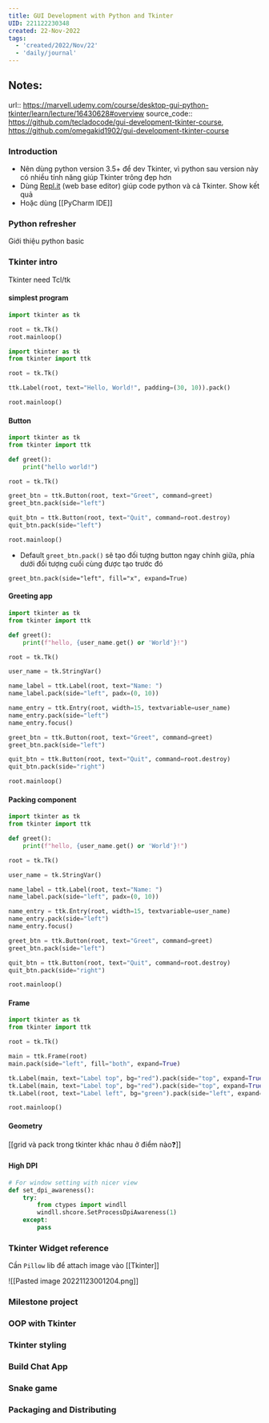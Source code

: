 ```yaml
---
title: GUI Development with Python and Tkinter
UID: 221122230348
created: 22-Nov-2022
tags:
  - 'created/2022/Nov/22'
  - 'daily/journal'
---
```

## Notes:
url:: https://marvell.udemy.com/course/desktop-gui-python-tkinter/learn/lecture/16430628#overview
source_code:: https://github.com/tecladocode/gui-development-tkinter-course, 
https://github.com/omegakid1902/gui-development-tkinter-course

### Introduction
- Nên dùng python version 3.5+ để dev Tkinter, vì python sau version này có nhiều tính năng giúp Tkinter trông đẹp hơn
-  Dùng [Repl.it](https://repl.it) (web base editor) giúp code python và cả Tkinter. Show kết quả
- Hoặc dùng [[PyCharm IDE]]

### Python refresher
Giới thiệu python basic

### Tkinter intro
Tkinter need Tcl/tk

#### simplest program
```python
import tkinter as tk

root = tk.Tk()
root.mainloop()
```

```python
import tkinter as tk
from tkinter import ttk

root = tk.Tk()

ttk.Label(root, text="Hello, World!", padding=(30, 10)).pack()

root.mainloop()
```
#### Button
```python
import tkinter as tk
from tkinter import ttk

def greet():
	print("hello world!")

root = tk.Tk()

greet_btn = ttk.Button(root, text="Greet", command=greet)
greet_btn.pack(side="left")

quit_btn = ttk.Button(root, text="Quit", command=root.destroy)
quit_btn.pack(side="left")

root.mainloop()
```

- Default `greet_btn.pack()` sẽ tạo đối tượng button ngay chính giữa, phía dưới đối tượng cuối cùng được tạo trước đó

`greet_btn.pack(side="left", fill="x", expand=True)`

#### Greeting app
```python
import tkinter as tk
from tkinter import ttk

def greet():
	print(f"hello, {user_name.get() or 'World'}!")

root = tk.Tk()

user_name = tk.StringVar()

name_label = ttk.Label(root, text="Name: ")
name_label.pack(side="left", padx=(0, 10))

name_entry = ttk.Entry(root, width=15, textvariable=user_name)
name_entry.pack(side="left")
name_entry.focus()

greet_btn = ttk.Button(root, text="Greet", command=greet)
greet_btn.pack(side="left")

quit_btn = ttk.Button(root, text="Quit", command=root.destroy)
quit_btn.pack(side="right")

root.mainloop()
```

#### Packing component
```python
import tkinter as tk
from tkinter import ttk

def greet():
	print(f"hello, {user_name.get() or 'World'}!")

root = tk.Tk()

user_name = tk.StringVar()

name_label = ttk.Label(root, text="Name: ")
name_label.pack(side="left", padx=(0, 10))

name_entry = ttk.Entry(root, width=15, textvariable=user_name)
name_entry.pack(side="left")
name_entry.focus()

greet_btn = ttk.Button(root, text="Greet", command=greet)
greet_btn.pack(side="left")

quit_btn = ttk.Button(root, text="Quit", command=root.destroy)
quit_btn.pack(side="right")

root.mainloop()
```
#### Frame
```python
import tkinter as tk
from tkinter import ttk

root = tk.Tk()

main = ttk.Frame(root)
main.pack(side="left", fill="both", expand=True)

tk.Label(main, text="Label top", bg="red").pack(side="top", expand=True, fill="both")
tk.Label(main, text="Label top", bg="red").pack(side="top", expand=True, fill="both")
tk.Label(root, text="Label left", bg="green").pack(side="left", expand=True, fill="both")

root.mainloop()
```

#### Geometry
[[grid và pack trong tkinter khác nhau ở điểm nào❓]]

#### High DPI
```python
# For window setting with nicer view
def set_dpi_awareness():
    try:
        from ctypes import windll
        windll.shcore.SetProcessDpiAwareness(1)
    except:
        pass
```
### Tkinter Widget reference
Cần  `Pillow` lib để attach image vào [[Tkinter]]

![[Pasted image 20221123001204.png]]

### Milestone project
### OOP with Tkinter
### Tkinter styling
### Build Chat App
### Snake game
### Packaging and Distributing



